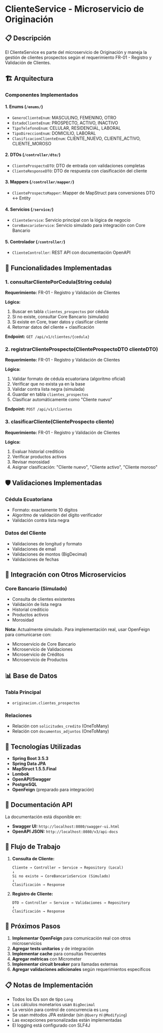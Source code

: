 # ClienteService - Microservicio de Originación

## 📋 Descripción
El ClienteService es parte del microservicio de Originación y maneja la gestión de clientes prospectos según el requerimiento FR-01 - Registro y Validación de Clientes.

## 🏗️ Arquitectura

### Componentes Implementados

#### 1. **Enums** (`/enums/`)
- `GeneroClienteEnum`: MASCULINO, FEMENINO, OTRO
- `EstadoClienteEnum`: PROSPECTO, ACTIVO, INACTIVO
- `TipoTelefonoEnum`: CELULAR, RESIDENCIAL, LABORAL
- `TipoDireccionEnum`: DOMICILIO, LABORAL
- `ClasificacionClienteEnum`: CLIENTE_NUEVO, CLIENTE_ACTIVO, CLIENTE_MOROSO

#### 2. **DTOs** (`/controller/dto/`)
- `ClienteProspectoDTO`: DTO de entrada con validaciones completas
- `ClienteResponseDTO`: DTO de respuesta con clasificación del cliente

#### 3. **Mappers** (`/controller/mapper/`)
- `ClienteProspectoMapper`: Mapper de MapStruct para conversiones DTO ↔ Entity

#### 4. **Servicios** (`/service/`)
- `ClienteService`: Servicio principal con la lógica de negocio
- `CoreBancarioService`: Servicio simulado para integración con Core Bancario

#### 5. **Controlador** (`/controller/`)
- `ClienteController`: REST API con documentación OpenAPI

## 🔧 Funcionalidades Implementadas

### 1. **consultarClientePorCedula(String cedula)**
**Requerimiento:** FR-01 - Registro y Validación de Clientes

**Lógica:**
1. Buscar en tabla `clientes_prospectos` por cédula
2. Si no existe, consultar Core Bancario (simulado)
3. Si existe en Core, traer datos y clasificar cliente
4. Retornar datos del cliente + clasificación

**Endpoint:** `GET /api/v1/clientes/{cedula}`

### 2. **registrarClienteProspecto(ClienteProspectoDTO clienteDTO)**
**Requerimiento:** FR-01 - Registro y Validación de Clientes

**Lógica:**
1. Validar formato de cédula ecuatoriana (algoritmo oficial)
2. Verificar que no exista ya en la base
3. Validar contra lista negra (simulada)
4. Guardar en tabla `clientes_prospectos`
5. Clasificar automáticamente como "Cliente nuevo"

**Endpoint:** `POST /api/v1/clientes`

### 3. **clasificarCliente(ClienteProspecto cliente)**
**Requerimiento:** FR-01 - Registro y Validación de Clientes

**Lógica:**
1. Evaluar historial crediticio
2. Verificar productos activos
3. Revisar morosidad
4. Asignar clasificación: "Cliente nuevo", "Cliente activo", "Cliente moroso"

## 🛡️ Validaciones Implementadas

### Cédula Ecuatoriana
- Formato: exactamente 10 dígitos
- Algoritmo de validación del dígito verificador
- Validación contra lista negra

### Datos del Cliente
- Validaciones de longitud y formato
- Validaciones de email
- Validaciones de montos (BigDecimal)
- Validaciones de fechas

## 🔌 Integración con Otros Microservicios

### Core Bancario (Simulado)
- Consulta de clientes existentes
- Validación de lista negra
- Historial crediticio
- Productos activos
- Morosidad

**Nota:** Actualmente simulado. Para implementación real, usar OpenFeign para comunicarse con:
- Microservicio de Core Bancario
- Microservicio de Validaciones
- Microservicio de Créditos
- Microservicio de Productos

## 📊 Base de Datos

### Tabla Principal
- `originacion.clientes_prospectos`

### Relaciones
- Relación con `solicitudes_credito` (OneToMany)
- Relación con `documentos_adjuntos` (OneToMany)

## 🚀 Tecnologías Utilizadas

- **Spring Boot 3.5.3**
- **Spring Data JPA**
- **MapStruct 1.5.5.Final**
- **Lombok**
- **OpenAPI/Swagger**
- **PostgreSQL**
- **OpenFeign** (preparado para integración)

## 📝 Documentación API

La documentación está disponible en:
- **Swagger UI:** `http://localhost:8080/swagger-ui.html`
- **OpenAPI JSON:** `http://localhost:8080/v3/api-docs`

## 🔄 Flujo de Trabajo

1. **Consulta de Cliente:**
   ```
   Cliente → Controller → Service → Repository (Local)
   ↓
   Si no existe → CoreBancarioService (Simulado)
   ↓
   Clasificación → Response
   ```

2. **Registro de Cliente:**
   ```
   DTO → Controller → Service → Validaciones → Repository
   ↓
   Clasificación → Response
   ```

## 🧪 Próximos Pasos

1. **Implementar OpenFeign** para comunicación real con otros microservicios
2. **Agregar tests unitarios** y de integración
3. **Implementar cache** para consultas frecuentes
4. **Agregar métricas** con Micrometer
5. **Implementar circuit breaker** para llamadas externas
6. **Agregar validaciones adicionales** según requerimientos específicos

## 📋 Notas de Implementación

- Todos los IDs son de tipo `Long`
- Los cálculos monetarios usan `BigDecimal`
- La versión para control de concurrencia es `Long`
- Se usan métodos JPA estándar (sin `@Query` ni `@Modifying`)
- Las excepciones personalizadas están implementadas
- El logging está configurado con SLF4J 